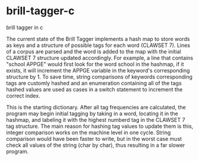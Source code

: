 # brill-tagger-c
brill tagger in c

The current state of the Brill Tagger implements a hash map to store words as keys and a structure of possible tags for each word (CLAWSET 7). Lines of a corpus are parsed and the word is added to the map with the initial CLAWSET 7 structure updated accordingly. For example, a line that contains "school APPGE" would first look for the word school in the hashmap, if it exists, it will increment the APPGE variable in the keyword's corresponding structure by 1. To save time, string comparisons of keywords corresponding tags are customly hashed and an enumeration containing all of the tags hashed values are used as cases in a switch statement to increment the correct index.

This is the starting dictionary. After all tag frequencies are calculated, the program may begin initial tagging by taking in a word, locating it in the hashmap, and labeling it with the highest numberd tag in the CLAWSET 7 tag structure. The main reason for hashing tag values to update them is this, integer comparison works on the machine level in one cycle. String comparison would have been faster to write, but in the worst case must check all values of the string (char by char), thus resulting in a far slower program. 
